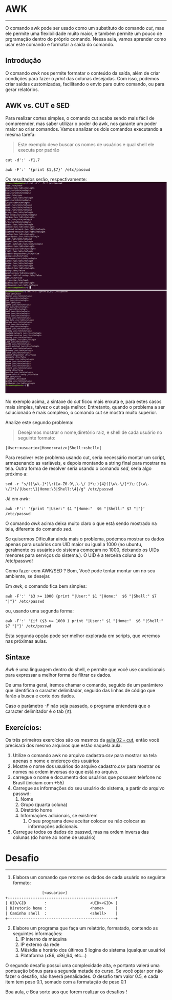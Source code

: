 # AWK
---

O comando awk pode ser usado como um substítuto do comando _cut_, mas ele permite uma flexibilidade muito maior, e também permite um pouco de prgramação dentro do próprio comando. Nessa aula, vamos aprender como usar este comando e formatar a saída do comando.

## Introdução
O comando _awk_ nos permite formatar o conteúdo da saída, além de criar condições para fazer o _print_ das colunas desejadas. Com isso, podemos criar saídas customizadas, facilitando o envio para outro comando, ou para gerar relatórios.

## AWK vs. CUT e SED
Para realizar cortes simples, o comando cut acaba sendo mais fácil de compreender, mas saber utilizar o poder do awk, nos garante um poder maior ao criar comandos. Vamos analizar os dois comandos executando a mesma tarefa:

>Este exemplo deve buscar os nomes de usuários e qual shell ele executa por padrão
```shell
cut -d':' -f1,7
```

```shell
awk -F':' '{print $1,$7}' /etc/passwd
```

Os resultados serão, respectivamente:
![CUT](images/001.cut.png)
![AWK](images/002.awk.png)

No exemplo acima, a sintaxe do _cut_ ficou mais enxuta e, para estes casos mais simples, talvez o cut seja melhor. Entretanto, quando o problema a ser solucionado é mais complexo, o comando cut se mostra muito superior.

Analize este segundo problema:

>Desejamos mostrar o nome,diretório raiz, e shell de cada usuário no seguinte formato:

```shell
|User:<usuario>|Home:<raiz>|Shell:<shell>|
```

Para resolver este problema usando cut, seria necessário montar um script, armazenando as variáveis, e depois montando a string final para mostrar na tela. Outra forma de resolver seria usando o comando _sed_, seria algo próximo a:
```shell
sed -r "s/([\w\-]*)\:([a-Z0-9\,\-\/ ]*\:){4}([\w\-\/]*)\:([\w\-\/]*)/|User:\1|Home:\3|Shell:\4|/g" /etc/passwd
```

Já em _awk_:
```shell
awk -F':' '{print "|User:" $1 "|Home:"  $6 "|Shell:" $7 "|"}' /etc/passwd
```

O comando _awk_ acima deixa muito claro o que está sendo mostrado na tela, diferente do comando _sed_.

Se quisermos Dificultar ainda mais o problema, podemos mostrar os dados apenas para usuários com UID maior ou igual a 1000 (no ubuntu, geralmente os usuários do sistema começam no 1000, deixando os UIDs menores para serviços do sistema.). O UID é a terceira coluna do /etc/passwd!

Como fazer com AWK/SED ? Bom, Você pode tentar montar um no seu ambiente, se desejar.

Em _awk_, o comando fica bem simples:

```shell
awk -F':' '$3 >= 1000 {print "|User:" $1 "|Home:"  $6 "|Shell:" $7 "|"}' /etc/passwd
```

ou, usando uma segunda forma:
```shell
awk -F':' '{if ($3 >= 1000 ) print "|User:" $1 "|Home:"  $6 "|Shell:" $7 "|"}' /etc/passwd
```

Esta segunda opção pode ser melhor explorada em scripts, que veremos nas próximas aulas.

## Sintaxe
_Awk_ é uma linguagem dentro do shell, e permite que você use condicionais para expressar a melhor forma de filtrar os dados.

De uma forma geral, iremos chamar o comando, seguido de um parâmtero que identifica o caracter delimitador, seguido das linhas de código que farão a busca e corte dos dados.

Caso o parâmetro _-F_ não seja passado, o programa entenderá que o caracter delimitador é o tab (\t).

## Exercícios:

Os três primeiros exercícios são os mesmos da [aula 02 - cut](https://github.com/fc-shell-scripting/Aula02-cut), então você precisará dos mesmo arquivos que estão naquela aula. 
1. Utilize o comando awk no arquivo cadastro.csv para mostrar na tela apenas o nome e endereço dos usuários
2. Mostre o nome dos usuários do arquivo cadastro.csv para mostrar os nomes na ordem inversas do que está no arquivo.
3. carregue o nome e documento dos usuários que possuem telefone no Brasil (iniciam com +55)
4. Carregue as informações do seu usuário do sistema, a partir do arquivo passwd:
    1. Nome
    2. Grupo (quarta coluna)
    3. Diretório home
    4. Informações adicionais, se existirem
        1. O seu programa deve aceitar colocar ou não colocar as informações adicionais.
5. Carregue todos os dados do passwd, mas na ordem inversa das colunas (do home ao nome de usuário)

# Desafio
---
1. Elabora um comando que retorne os dados de cada usuário no seguinte formato:
```shell
                [<usuario>]
+-----------------------------------------------+
| UID/GID        :                   <UID><GID> |
| Diretorio home :                   <home>     |
| Caminho shell  :                   <shell>    |
+-----------------------------------------------+
```
2. Elabore um programa que faça um relatório, formatado, contendo as seguintes informações:
    1. IP interno da máquina
    2. IP externo da rede
    3. Mês/dia e horário  dos últimos 5 logins do sistema (qualquer usuário)
    4. Plataforma (x86, x86_64, etc...)

O segundo desafio possui uma complexidade alta, e portanto valerá uma pontuação bônus para a segunda metade do curso. Se você optar por não fazer o desafio, não haverá penalidades. O desafio tem valor 0.5, e cada item tem peso 0.1, somado com a formatação de peso 0.1

Boa aula,
e Boa sorte aos que forem realizar os desafios !